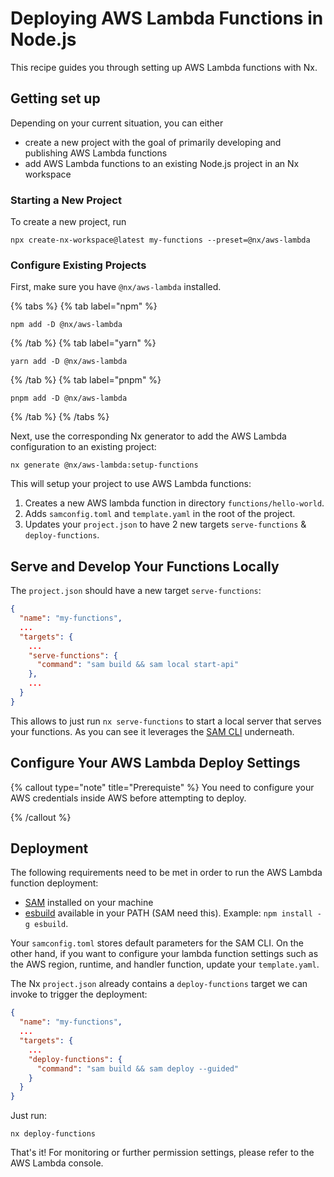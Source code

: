 # Deploying AWS Lambda Functions in Node.js

This recipe guides you through setting up AWS Lambda functions with Nx.

## Getting set up

Depending on your current situation, you can either

- create a new project with the goal of primarily developing and publishing AWS Lambda functions
- add AWS Lambda functions to an existing Node.js project in an Nx workspace

### Starting a New Project

To create a new project, run

```shell
npx create-nx-workspace@latest my-functions --preset=@nx/aws-lambda
```

### Configure Existing Projects

First, make sure you have `@nx/aws-lambda` installed.

{% tabs %}
{% tab label="npm" %}

```shell
npm add -D @nx/aws-lambda
```

{% /tab %}
{% tab label="yarn" %}

```shell
yarn add -D @nx/aws-lambda
```

{% /tab %}
{% tab label="pnpm" %}

```shell
pnpm add -D @nx/aws-lambda
```

{% /tab %}
{% /tabs %}

Next, use the corresponding Nx generator to add the AWS Lambda configuration to an existing project:

```shell
nx generate @nx/aws-lambda:setup-functions
```

This will setup your project to use AWS Lambda functions:

1. Creates a new AWS lambda function in directory `functions/hello-world`.
2. Adds `samconfig.toml` and `template.yaml` in the root of the project.
3. Updates your `project.json` to have 2 new targets `serve-functions` & `deploy-functions`.

## Serve and Develop Your Functions Locally

The `project.json` should have a new target `serve-functions`:

```json {% fileName="project.json" %}
{
  "name": "my-functions",
  ...
  "targets": {
    ...
    "serve-functions": {
      "command": "sam build && sam local start-api"
    },
    ...
  }
}
```

This allows to just run `nx serve-functions` to start a local server that serves your functions. As you can see it leverages the [SAM CLI](https://docs.aws.amazon.com/serverless-application-model/latest/developerguide/serverless-sam-cli-command-reference.html) underneath.

## Configure Your AWS Lambda Deploy Settings

{% callout type="note" title="Prerequiste" %}
You need to configure your AWS credentials inside AWS before attempting to deploy.

{% /callout %}

## Deployment

The following requirements need to be met in order to run the AWS Lambda function deployment:

- [SAM](https://docs.aws.amazon.com/serverless-application-model/latest/developerguide/install-sam-cli.html#install-sam-cli-instructions) installed on your machine
- [esbuild](https://esbuild.github.io/getting-started/) available in your PATH (SAM need this). Example: `npm install -g esbuild`.

Your `samconfig.toml` stores default parameters for the SAM CLI. On the other hand, if you want to configure your lambda function settings such as the AWS region, runtime, and handler function, update your `template.yaml`.

The Nx `project.json` already contains a `deploy-functions` target we can invoke to trigger the deployment:

```json {% fileName="project.json" %}
{
  "name": "my-functions",
  ...
  "targets": {
    ...
    "deploy-functions": {
      "command": "sam build && sam deploy --guided"
    }
  }
}
```

Just run:

```shell
nx deploy-functions
```

That's it! For monitoring or further permission settings, please refer to the AWS Lambda console.
